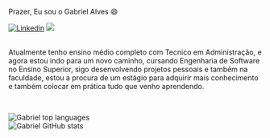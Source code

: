    Prazer, Eu sou o Gabriel Alves 😄
   
  
   [![Linkedin](https://img.shields.io/badge/LinkedIn-0077B5?style=for-the-badge&logo=linkedin&logoColor=white)](https://www.linkedin.com/in/gabriel-alves-895a61238)
   <a href = "mailto:gabrieldamasceno881@outlook.com"><img src="https://img.shields.io/badge/Microsoft_Outlook-0078D4?style=for-the-badge&logo=microsoft-outlook&logoColor=white" target="_blank"> </a>
   <p>
<br>
   Atualmente tenho ensino médio completo com Tecnico em Administração, e agora estou indo para um novo caminho, cursando Engenharia de Software no Ensino Superior, sigo desenvolvendo projetos pessoais e também na              faculdade, estou a procura de um estágio para adquirir mais conhecimento e também colocar em prática tudo que venho aprendendo.
   </p>
   <br>
   
   ![Gabriel top languages](https://github-readme-stats.vercel.app/api/top-langs/?username=devalvesg&theme=yellow-black)
   <br>
   ![Gabriel GitHub stats](https://github-readme-stats.vercel.app/api?username=devalvesg&show_icons=true&theme=tokyonight)
   </div>

